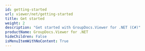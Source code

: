```yaml
---
id: getting-started
url: viewer/net/getting-started
title: Get started
weight: 2
description: "Get started with GroupDocs.Viewer for .NET (C#)"
productName: GroupDocs.Viewer for .NET
hideChildren: False
isMenuItemWithNoContent: True
---
```


